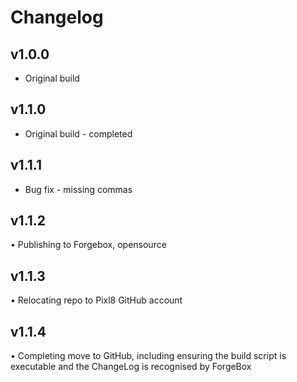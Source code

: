 # Changelog

## v1.0.0

* Original build

## v1.1.0

* Original build - completed

## v1.1.1

* Bug fix - missing commas

## v1.1.2

• Publishing to Forgebox, opensource

## v1.1.3

• Relocating repo to Pixl8 GitHub account

## v1.1.4

• Completing move to GitHub, including ensuring the build script is executable and the ChangeLog is recognised by ForgeBox